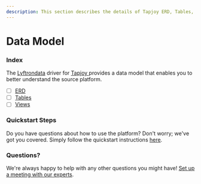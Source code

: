 ```yaml
---
description: This section describes the details of Tapjoy ERD, Tables, and Views.
---
```


# Data Model

### Index

The  [Lyftrondata](https://www.lyftrondata.com/) driver for [Tapjoy](https://www.lyftrondata.com/integration/tapjoy/)[ ](https://www.lyftrondata.com/integration/tapjoy/)provides a data model that enables you to better understand the source platform.

* [ ] [ERD](../../../marketing-analytics/tapjoy/data-model/erd.md)
* [ ] [Tables](../../../marketing-analytics/tapjoy/data-model/tables.md)
* [ ] [Views](../../../marketing-analytics/tapjoy/data-model/views.md)

### Quickstart Steps

Do you have questions about how to use the platform? Don't worry; we've got you covered. Simply follow the quickstart instructions [here](../../../../quickstart-steps.md).

### Questions? <a href="#questions" id="questions"></a>

We're always happy to help with any other questions you might have! [Set up a meeting with our experts](https://www.lyftrondata.com/book-a-meeting/).

